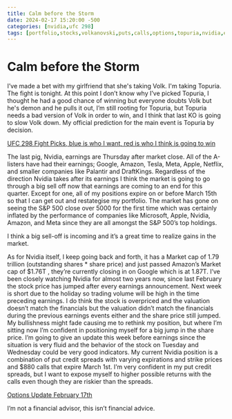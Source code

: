 ```yaml
---
title: Calm before the Storm
date: 2024-02-17 15:20:00 -500
categories: [nvidia,ufc 298]
tags: [portfolio,stocks,volkanovski,puts,calls,options,topuria,nvidia,earnings]
---
```


# Calm before the Storm


I’ve made a bet with my girlfriend that she's taking Volk. I'm taking Topuria. The fight is tonight. At this point I don’t know why I’ve picked Topuria, I thought he had a good chance of winning but everyone doubts Volk but he's demon and he pulls it out, I’m still rooting for Topuria, but Topuria needs a bad version of Volk in order to win, and I think that last KO is going to slow Volk down. My official prediction for the main event is Topuria by decision.

[UFC 298 Fight Picks, blue is who I want, red is who I think is going to win](/assets/picksufc298.png)

The last pig, Nvidia, earnings are Thursday after market close. All of the A-listers have had their earnings; Google, Amazon, Tesla, Meta, Apple, Netflix, and smaller companies like Palantir and DraftKings. Regardless of the direction Nvidia takes after its earnings I think the market is going to go through a big sell off now that earnings are coming to an end for this quarter. Except for one, all of my positions expire on or before March 15th so that I can get out and restategise my portfolio. The market has gone on seeing the S&P 500 close over 5000 for the first time which was certainly inflated by the performance of companies like Microsoft, Apple, Nvidia, Amazon, and Meta since they are all amongst the S&P 500’s top holdings. 

I think a big sell-off is incoming and it’s a great time to realize gains in the market.

As for Nvidia itself, I keep going back and forth, it has a Market cap of 1.79 trillion (outstanding shares * share price) and just passed Amazon’s Market cap of $1.76T , they’re currently closing in on Google which is at 1.87T. I’ve been closely watching Nvidia for almost two years now, since last February the stock price has jumped after every earnings announcement. Next week is short due to the holiday so trading volume will be high in the time preceding earnings. I do think the stock is overpriced and the valuation doesn’t match the financials but the valuation didn’t match the financials during the previous earnings events either and the share price still jumped. My bullishness might fade causing me to rethink my position, but where I’m sitting now I’m confident in positioning myself for a big jump in the share price. I’m going to give an update this week before earnings since the situation is very fluid and the behavior of the stock on Tuesday and Wednesday could be very good indicators. My current Nvidia position is a combination of put credit spreads with varying expirations and strike prices and $880 calls that expire March 1st. I’m very confident in my put credit spreads, but I want to expose myself to higher possible returns with the calls even though they are riskier than the spreads.

[Options Update February 17th](/assets/nvidiapositions0217.png)

I’m not a financial advisor, this isn’t financial advice.

